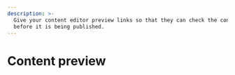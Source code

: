 ```yaml
---
description: >-
  Give your content editor preview links so that they can check the content
  before it is being published.
---
```


# Content preview

